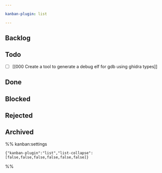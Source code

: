 ```yaml
---

kanban-plugin: list

---
```


## Backlog



## Todo

- [ ] [[000 Create a tool to generate a debug elf for gdb using ghidra types]]


## Done



## Blocked



## Rejected



## Archived





%% kanban:settings
```
{"kanban-plugin":"list","list-collapse":[false,false,false,false,false,false]}
```
%%